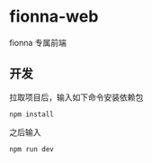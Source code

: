# fionna-web

fionna 专属前端

## 开发

拉取项目后，输入如下命令安装依赖包

```
npm install
```

之后输入

```
npm run dev
```
